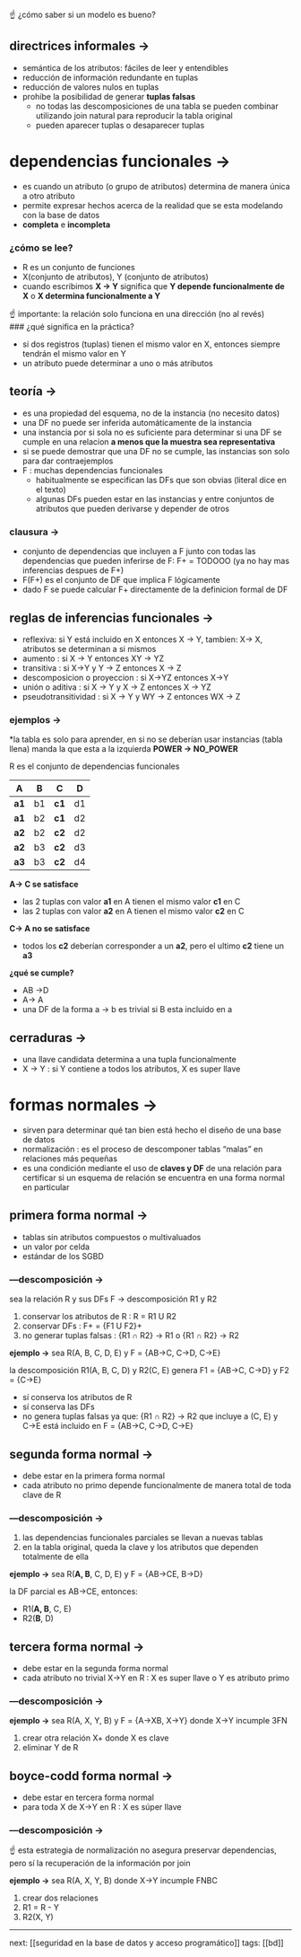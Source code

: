 <aside> ☝ ¿cómo saber si un modelo es bueno?
</aside>

## directrices informales →

- semántica de los atributos: fáciles de leer y entendibles
- reducción de información redundante en tuplas
- reducción de valores nulos en tuplas
- prohibe la posibilidad de generar **tuplas falsas**
    - no todas las descomposiciones de una tabla se pueden combinar utilizando join natural para reproducir la tabla original
    - pueden aparecer tuplas o desaparecer tuplas
# dependencias funcionales →

- es cuando un atributo (o grupo de atributos) determina de manera única a otro atributo
- permite expresar hechos acerca de la realidad que se esta modelando con la base de datos
- **completa** e **incompleta**
### ¿cómo se lee?

- R es un conjunto de funciones
- X(conjunto de atributos), Y (conjunto de atributos)
- cuando escribimos **X → Y** significa que **Y depende funcionalmente de X** o **X determina funcionalmente a Y**

<aside> ☝ importante: la relación solo funciona en una dirección (no al revés)⁠
</aside>
### ¿qué significa en la práctica?

- si dos registros (tuplas) tienen el mismo valor en X, entonces siempre tendrán el mismo valor en Y⁠⁠
- un atributo puede determinar a uno o más atributos
## teoría →

- es una propiedad del esquema, no de la instancia (no necesito datos)
- una DF no puede ser inferida automáticamente de la instancia
- una instancia por si sola no es suficiente para determinar si una DF se cumple en una relacion **a menos que la muestra sea representativa**
- si se puede demostrar que una DF no se cumple, las instancias son solo para dar contraejemplos
- F : muchas dependencias funcionales
    - habitualmente se especifican las DFs que son obvias (literal dice en el texto)
    - algunas DFs pueden estar en las instancias y entre conjuntos de atributos que pueden derivarse y depender de otros
### clausura →

- conjunto de dependencias que incluyen a F junto con todas las dependencias que pueden inferirse de F: F+ = TODOOO (ya no hay mas inferencias despues de F+)
- F(F+) es el conjunto de DF que implica F lógicamente
- dado F se puede calcular F+ directamente de la definicion formal de DF
## reglas de inferencias funcionales →

- reflexiva: si Y está incluido en X entonces X → Y, tambien: X→ X, atributos se determinan a si mismos
- aumento : si X → Y entonces XY → YZ
- transitiva : si X→Y y Y → Z entonces X → Z
- descomposicion o proyeccion : si X→YZ entonces X→Y
- unión o aditiva : si X → Y y X → Z entonces X → YZ
- pseudotransitividad : si X → Y y WY → Z entonces WX → Z
### ejemplos →

*la tabla es solo para aprender, en si no se deberían usar instancias (tabla llena)
manda la que esta a la izquierda **POWER → NO_POWER**

R es el conjunto de dependencias funcionales

| **A**  | **B** | **C**  | **D** |
| ------ | ----- | ------ | ----- |
| **a1** | b1    | **c1** | d1    |
| **a1** | b2    | **c1** | d2    |
| **a2** | b2    | **c2** | d2    |
| **a2** | b3    | **c2** | d3    |
| **a3** | b3    | **c2** | d4    |

**A→ C se satisface**

- las 2 tuplas con valor **a1** en A tienen el mismo valor **c1** en C
- las 2 tuplas con valor **a2** en A tienen el mismo valor **c2** en C

**C→ A no se satisface**

- todos los **c2** deberían corresponder a un **a2**, pero el ultimo **c2** tiene un **a3**

**¿qué se cumple?**

- AB →D
- A→ A
- una DF de la forma a → b es trivial si B esta incluido en a
## cerraduras →

- una llave candidata determina a una tupla funcionalmente
- X → Y : si Y contiene a todos los atributos, X es super llave
# formas normales →

- sirven para determinar qué tan bien está hecho el diseño de una base de datos
- normalización : es el proceso de descomponer tablas “malas” en relaciones más pequeñas
- es una condición mediante el uso de **claves y DF** de una relación para certificar si un esquema de relación se encuentra en una forma normal en particular
## primera forma normal →

- tablas sin atributos compuestos o multivaluados
- un valor por celda
- estándar de los SGBD
### —descomposición →

sea la relación R y sus DFs F → descomposición R1 y R2

1. conservar los atributos de R : R = R1 U R2
2. conservar DFs : F+ = {F1 U F2}+
3. no generar tuplas falsas : {R1 ∩ R2} → R1 o {R1 ∩ R2} → R2

**ejemplo →** sea R(A, B, C, D, E) y F = {AB→C, C→D, C→E}

la descomposición R1(A, B, C, D) y R2(C, E) genera F1 = {AB→C, C→D} y F2 = {C→E}

- sí conserva los atributos de R
- sí conserva las DFs
- no genera tuplas falsas ya que:
	{R1 ∩ R2} → R2 que incluye a (C, E) y C→E está incluido en F = {AB→C, C→D, C→E}
## segunda forma normal →

- debe estar en la primera forma normal
- cada atributo no primo depende funcionalmente de manera total de toda clave de R
### —descomposición →

1. las dependencias funcionales parciales se llevan a nuevas tablas
2. en la tabla original, queda la clave y los atributos que dependen totalmente de ella

**ejemplo →** sea R(**A, B**, C, D, E) y F = {AB→CE, B→D}

la DF parcial es AB→CE, entonces:

- R1(**A, B**, C, E)
- R2(**B**, D)
## tercera forma normal →

- debe estar en la segunda forma normal
- cada atributo no trivial X→Y en R : X es super llave o Y es atributo primo
### —descomposición →

**ejemplo →** sea R(A, X, Y, B) y F = {A→XB, X→Y} donde X→Y incumple 3FN

1. crear otra relación X+ donde X es clave
2. eliminar Y de R
## boyce-codd forma normal →

- debe estar en tercera forma normal
- para toda X de X→Y en R : X es súper llave
### —descomposición →

<aside> ☝ esta estrategia de normalización no asegura preservar dependencias, pero sí la recuperación de la información por join
</aside>

**ejemplo →** sea R(A, X, Y, B) donde X→Y incumple FNBC
1. crear dos relaciones
2. R1 = R - Y
3. R2(X, Y)

---
next: [[seguridad en la base de datos y acceso programático]]
tags: [[bd]]
